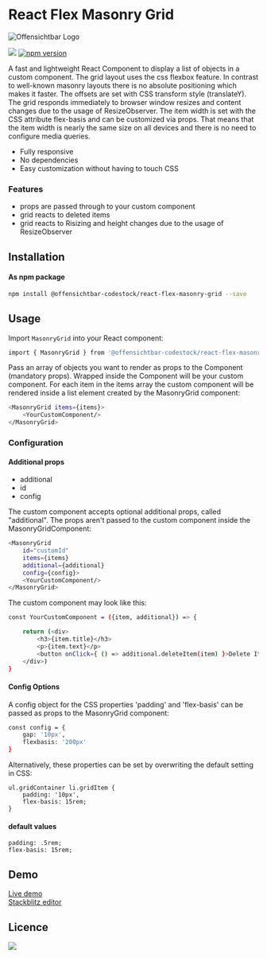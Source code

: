 # React Flex Masonry Grid

![Offensichtbar Logo](https://i.postimg.cc/nz9jhvpZ/osb-header-git.jpg)

[![](https://img.shields.io/github/package-json/v/offensichtbar-codestock/react-flex-masonry-grid?color=%23009fe3)](https://github.com/offensichtbar-codestock/react-flex-masonry-grid) [![npm version](https://img.shields.io/npm/v/@offensichtbar-codestock/react-flex-masonry-grid?color=%23009fe3)](https://www.npmjs.com/package/@offensichtbar-codestock/react-flex-masonry-grid)

A fast and lightweight React Component to display a list of objects in a custom component. The grid layout uses the css flexbox feature. In contrast to well-known masonry layouts there is no absolute positioning which makes it faster. The offsets are set with CSS transform style (translateY). The grid responds immediately to browser window resizes and content changes due to the usage of ResizeObserver. The item width is set with the CSS attribute flex-basis and can be customized via props. That means that the item width is nearly the same size on all devices and there is no need to configure media queries.

+ Fully responsive
+ No dependencies
+ Easy customization without having to touch CSS

### Features

+ props are passed through to your custom component
+ grid reacts to deleted items 
+ grid reacts to Risizing and height changes due to the usage of ResizeObserver




## Installation
#### As npm package

```sh
npm install @offensichtbar-codestock/react-flex-masonry-grid --save
```

## Usage
Import `MasonryGrid` into your React component:

```sh
import { MasonryGrid } from '@offensichtbar-codestock/react-flex-masonry-grid';
```

Pass an array of objects you want to render as props to the Component (mandatory props).
Wrapped inside the Component will be your custom component. For each item in the items array the custom component will be rendered inside a list element created by the MasonryGrid component:
```sh
<MasonryGrid items={items}>
    <YourCustomComponent/>
</MasonryGrid>
```
### Configuration
#### Additional props
+ additional
+ id
+ config

The custom component accepts optional additional props, called "additional". The props aren't passed to the custom component inside the MasonryGridComponent:
```sh
<MasonryGrid 
    id="customId"
    items={items}
    additional={additional}
    config={config}>
    <YourCustomComponent/>
</MasonryGrid>
```
The custom component may look like this:
```sh
const YourCustomComponent = ({item, additional}) => {

    return (<div>
        <h3>{item.title}</h3>
        <p>{item.text}</p>
        <button onClick={ () => additional.deleteItem(item) }>Delete Item</button>
    </div>)
}
```
#### Config Options
A config object for the CSS properties 'padding' and 'flex-basis' can be passed as props to the MasonryGrid component:
```sh
const config = {
    gap: '10px',
    flexbasis: '200px'
}
```
Alternatively, these properties can be set by overwriting the default setting in CSS:
```
ul.gridContainer li.gridItem {
    padding: '10px',
    flex-basis: 15rem;
}
```
#### default values
```
padding: .5rem;
flex-basis: 15rem;
```

## Demo

[Live demo](https://react-ts-smrv7d.stackblitz.io)  
[Stackblitz editor](https://stackblitz.com/edit/react-ts-smrv7d?file=index.tsx)

## Licence
[![](https://img.shields.io/github/license/offensichtbar-codestock/react-flex-masonry-grid?color=%23009fe3)](https://opensource.org/licenses/MIT)